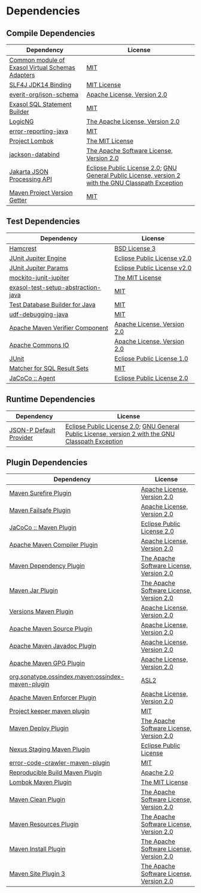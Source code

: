 <!-- @formatter:off -->
# Dependencies

## Compile Dependencies

| Dependency                                            | License                                                                                                        |
| ----------------------------------------------------- | -------------------------------------------------------------------------------------------------------------- |
| [Common module of Exasol Virtual Schemas Adapters][0] | [MIT][1]                                                                                                       |
| [SLF4J JDK14 Binding][2]                              | [MIT License][3]                                                                                               |
| [everit-org/json-schema][4]                           | [Apache License, Version 2.0][5]                                                                               |
| [Exasol SQL Statement Builder][6]                     | [MIT][1]                                                                                                       |
| [LogicNG][8]                                          | [The Apache License, Version 2.0][5]                                                                           |
| [error-reporting-java][10]                            | [MIT][1]                                                                                                       |
| [Project Lombok][12]                                  | [The MIT License][13]                                                                                          |
| [jackson-databind][14]                                | [The Apache Software License, Version 2.0][5]                                                                  |
| [Jakarta JSON Processing API][16]                     | [Eclipse Public License 2.0][17]; [GNU General Public License, version 2 with the GNU Classpath Exception][18] |
| [Maven Project Version Getter][19]                    | [MIT][1]                                                                                                       |

## Test Dependencies

| Dependency                               | License                           |
| ---------------------------------------- | --------------------------------- |
| [Hamcrest][21]                           | [BSD License 3][22]               |
| [JUnit Jupiter Engine][23]               | [Eclipse Public License v2.0][24] |
| [JUnit Jupiter Params][23]               | [Eclipse Public License v2.0][24] |
| [mockito-junit-jupiter][27]              | [The MIT License][28]             |
| [exasol-test-setup-abstraction-java][29] | [MIT][1]                          |
| [Test Database Builder for Java][31]     | [MIT][1]                          |
| [udf-debugging-java][33]                 | [MIT][1]                          |
| [Apache Maven Verifier Component][35]    | [Apache License, Version 2.0][36] |
| [Apache Commons IO][37]                  | [Apache License, Version 2.0][36] |
| [JUnit][39]                              | [Eclipse Public License 1.0][40]  |
| [Matcher for SQL Result Sets][41]        | [MIT][1]                          |
| [JaCoCo :: Agent][43]                    | [Eclipse Public License 2.0][44]  |

## Runtime Dependencies

| Dependency                    | License                                                                                                        |
| ----------------------------- | -------------------------------------------------------------------------------------------------------------- |
| [JSON-P Default Provider][16] | [Eclipse Public License 2.0][17]; [GNU General Public License, version 2 with the GNU Classpath Exception][18] |

## Plugin Dependencies

| Dependency                                              | License                                       |
| ------------------------------------------------------- | --------------------------------------------- |
| [Maven Surefire Plugin][48]                             | [Apache License, Version 2.0][36]             |
| [Maven Failsafe Plugin][50]                             | [Apache License, Version 2.0][36]             |
| [JaCoCo :: Maven Plugin][52]                            | [Eclipse Public License 2.0][44]              |
| [Apache Maven Compiler Plugin][54]                      | [Apache License, Version 2.0][36]             |
| [Maven Dependency Plugin][56]                           | [The Apache Software License, Version 2.0][5] |
| [Maven Jar Plugin][58]                                  | [The Apache Software License, Version 2.0][5] |
| [Versions Maven Plugin][60]                             | [Apache License, Version 2.0][36]             |
| [Apache Maven Source Plugin][62]                        | [Apache License, Version 2.0][36]             |
| [Apache Maven Javadoc Plugin][64]                       | [Apache License, Version 2.0][36]             |
| [Apache Maven GPG Plugin][66]                           | [Apache License, Version 2.0][5]              |
| [org.sonatype.ossindex.maven:ossindex-maven-plugin][68] | [ASL2][5]                                     |
| [Apache Maven Enforcer Plugin][70]                      | [Apache License, Version 2.0][36]             |
| [Project keeper maven plugin][72]                       | [MIT][1]                                      |
| [Maven Deploy Plugin][74]                               | [The Apache Software License, Version 2.0][5] |
| [Nexus Staging Maven Plugin][76]                        | [Eclipse Public License][40]                  |
| [error-code-crawler-maven-plugin][78]                   | [MIT][1]                                      |
| [Reproducible Build Maven Plugin][80]                   | [Apache 2.0][5]                               |
| [Lombok Maven Plugin][82]                               | [The MIT License][1]                          |
| [Maven Clean Plugin][84]                                | [The Apache Software License, Version 2.0][5] |
| [Maven Resources Plugin][86]                            | [The Apache Software License, Version 2.0][5] |
| [Maven Install Plugin][88]                              | [The Apache Software License, Version 2.0][5] |
| [Maven Site Plugin 3][90]                               | [The Apache Software License, Version 2.0][5] |

[43]: https://www.eclemma.org/jacoco/index.html
[72]: https://github.com/exasol/project-keeper-maven-plugin
[10]: https://github.com/exasol/error-reporting-java
[4]: https://github.com/everit-org/json-schema
[5]: http://www.apache.org/licenses/LICENSE-2.0.txt
[12]: https://projectlombok.org
[48]: https://maven.apache.org/surefire/maven-surefire-plugin/
[84]: http://maven.apache.org/plugins/maven-clean-plugin/
[35]: https://maven.apache.org/shared/maven-verifier/
[1]: https://opensource.org/licenses/MIT
[27]: https://github.com/mockito/mockito
[19]: https://github.com/exasol/maven-project-version-getter
[60]: http://www.mojohaus.org/versions-maven-plugin/
[22]: http://opensource.org/licenses/BSD-3-Clause
[54]: https://maven.apache.org/plugins/maven-compiler-plugin/
[66]: http://maven.apache.org/plugins/maven-gpg-plugin/
[39]: http://junit.org
[44]: https://www.eclipse.org/legal/epl-2.0/
[14]: http://github.com/FasterXML/jackson
[52]: https://www.jacoco.org/jacoco/trunk/doc/maven.html
[28]: https://github.com/mockito/mockito/blob/main/LICENSE
[13]: https://projectlombok.org/LICENSE
[37]: https://commons.apache.org/proper/commons-io/
[41]: https://github.com/exasol/hamcrest-resultset-matcher
[80]: http://zlika.github.io/reproducible-build-maven-plugin
[3]: http://www.opensource.org/licenses/mit-license.php
[23]: https://junit.org/junit5/
[16]: https://github.com/eclipse-ee4j/jsonp
[62]: https://maven.apache.org/plugins/maven-source-plugin/
[18]: https://projects.eclipse.org/license/secondary-gpl-2.0-cp
[21]: http://hamcrest.org/JavaHamcrest/
[2]: http://www.slf4j.org
[86]: http://maven.apache.org/plugins/maven-resources-plugin/
[29]: https://github.com/exasol/exasol-test-setup-abstraction-java
[76]: http://www.sonatype.com/public-parent/nexus-maven-plugins/nexus-staging/nexus-staging-maven-plugin/
[50]: https://maven.apache.org/surefire/maven-failsafe-plugin/
[8]: http://www.logicng.org
[31]: https://github.com/exasol/test-db-builder-java
[6]: https://github.com/exasol/sql-statement-builder
[56]: http://maven.apache.org/plugins/maven-dependency-plugin/
[82]: http://anthonywhitford.com/lombok.maven/lombok-maven-plugin/
[40]: http://www.eclipse.org/legal/epl-v10.html
[58]: http://maven.apache.org/plugins/maven-jar-plugin/
[17]: https://projects.eclipse.org/license/epl-2.0
[36]: https://www.apache.org/licenses/LICENSE-2.0.txt
[70]: https://maven.apache.org/enforcer/maven-enforcer-plugin/
[24]: https://www.eclipse.org/legal/epl-v20.html
[88]: http://maven.apache.org/plugins/maven-install-plugin/
[68]: https://sonatype.github.io/ossindex-maven/maven-plugin/
[33]: https://github.com/exasol/udf-debugging-java
[74]: http://maven.apache.org/plugins/maven-deploy-plugin/
[90]: http://maven.apache.org/plugins/maven-site-plugin/
[64]: https://maven.apache.org/plugins/maven-javadoc-plugin/
[0]: https://github.com/exasol/virtual-schema-common-java
[78]: https://github.com/exasol/error-code-crawler-maven-plugin
